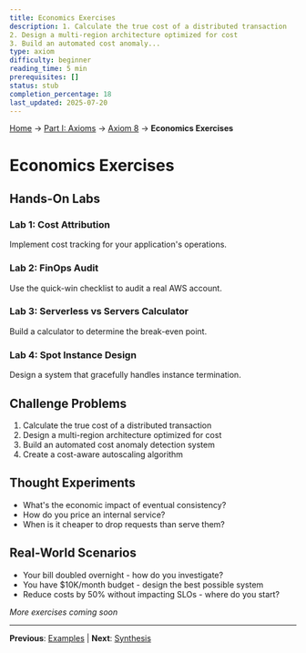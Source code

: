 ```yaml
---
title: Economics Exercises
description: 1. Calculate the true cost of a distributed transaction
2. Design a multi-region architecture optimized for cost
3. Build an automated cost anomaly...
type: axiom
difficulty: beginner
reading_time: 5 min
prerequisites: []
status: stub
completion_percentage: 18
last_updated: 2025-07-20
---
```


<!-- Navigation -->
[Home](../../index.md) → [Part I: Axioms](../index.md) → [Axiom 8](index.md) → **Economics Exercises**

# Economics Exercises

## Hands-On Labs

### Lab 1: Cost Attribution
Implement cost tracking for your application's operations.

### Lab 2: FinOps Audit
Use the quick-win checklist to audit a real AWS account.

### Lab 3: Serverless vs Servers Calculator
Build a calculator to determine the break-even point.

### Lab 4: Spot Instance Design
Design a system that gracefully handles instance termination.

## Challenge Problems

1. Calculate the true cost of a distributed transaction
2. Design a multi-region architecture optimized for cost
3. Build an automated cost anomaly detection system
4. Create a cost-aware autoscaling algorithm

## Thought Experiments

- What's the economic impact of eventual consistency?
- How do you price an internal service?
- When is it cheaper to drop requests than serve them?

## Real-World Scenarios

- Your bill doubled overnight - how do you investigate?
- You have $10K/month budget - design the best possible system
- Reduce costs by 50% without impacting SLOs - where do you start?

*More exercises coming soon*

---

**Previous**: [Examples](examples.md) | **Next**: [Synthesis](../synthesis.md)
